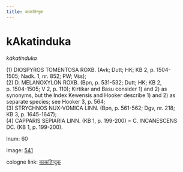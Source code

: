 ```yaml
---
title: काकतिन्दुक
---
```


# kAkatinduka

<i>kākatinduka</i>  <div n="P" />(1) <bot>DIOSPYROS TOMENTOSA ROXB.</bot> (Avk; Dutt; HK; KB 2, p. 1504- <div n="lb" />1505; Nadk. 1, nr. 852; PW; Vśs); <div n="P" />(2) <bot>D. MELANOXYLON ROXB.</bot> (Bpn, p. 531-532; Dutt; HK; KB 2, <div n="lb" />p. 1504-1505; V 2, p. 110); Kirtikar and Basu consider 1) and 2) as <div n="lb" />synonyms, but the Index Kewensis and Hooker describe 1) and 2) as <div n="lb" />separate species; see Hooker 3, p. 564; <div n="P" />(3) <bot>STRYCHNOS NUX</bot>-<bot>VOMICA LINN.</bot> (Bpn, p. 561-562; Dgv, nr. 218; <div n="lb" />KB 3, p. 1645-1647); <div n="P" />(4) <bot>CAPPARIS SEPIARIA LINN.</bot> (KB 1, p. 199-200) = <bot>C. INCANESCENS <div n="lb" />DC.</bot> (KB 1, p. 199-200).

lnum: 60

image: [541](https://www.sanskrit-lexicon.uni-koeln.de/scans/csl-apidev/servepdf.php?dict=snp&page=541)

cologne link: [काकतिन्दुक](https://sanskrit-lexicon.uni-koeln.de/scans/csl-apidev/getword.php?dict=snp&key=काकतिन्दुक)


